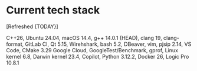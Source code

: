 # Current tech stack

[Refreshed {TODAY}]

C++26,
Ubuntu 24.04,
macOS 14.4,
g++ 14.0.1 (HEAD),
clang 19,
clang-format,
GitLab CI,
Qt 5.15,
Wirehshark,
bash 5.2,
DBeaver,
vim,
pjsip 2.14,
VS Code,
CMake 3.29
Google Cloud,
GoogleTest/Benchmark,
gprof,
Linux kernel 6.8,
Darwin kernel 23.4,
Copilot,
Python 3.12.2,
Docker 26,
Logic Pro 10.8.1

